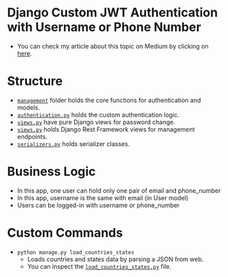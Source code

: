 # Django Custom JWT Authentication with Username or Phone Number

- You can check my article about this topic on Medium by clicking on [here](https://medium.com/codex/django-rest-framework-custom-jwt-authentication-backend-17bbd178b4fd).

# Structure

- [`management`](src/apps/management/) folder holds the core functions for authentication and models.
- [`authentication.py`](src/apps/management/authentication.py) holds the custom authentication logic.
- [`views.py`](src/apps/management/views.py) have pure Django views for password change.
- [`views.py`](src/apps/management/api/views.py) holds Django Rest Framework views for management endpoints.
- [`serializers.py`](src/apps/management/api/serializers.py) holds serializer classes.


# Business Logic

- In this app, one user can hold only one pair of email and phone_number
- In this app, username is the same with email (in User model)
- Users can be logged-in with username or phone_number


# Custom Commands

- `python manage.py load_countries_states`
  - Loads countries and states data by parsing a JSON from web.
  - You can inspect the [`load_countries_states.py`](src/apps/management/management/commands/load_countries_states.py) file.